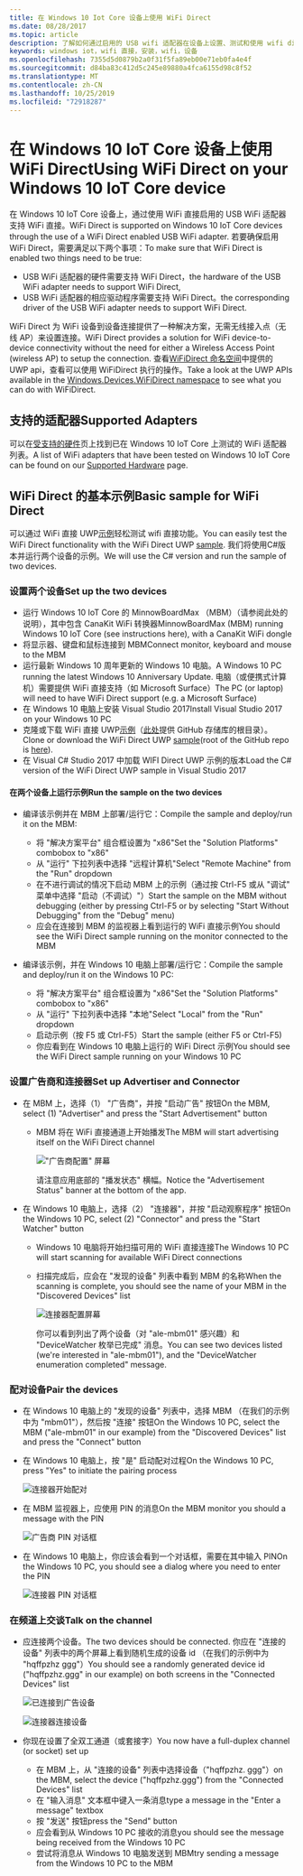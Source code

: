 ```yaml
---
title: 在 Windows 10 Iot Core 设备上使用 WiFi Direct
ms.date: 08/28/2017
ms.topic: article
description: 了解如何通过启用的 USB wifi 适配器在设备上设置、测试和使用 wifi direct。
keywords: windows iot，wifi 直接，安装，wifi，设备
ms.openlocfilehash: 7355d5d0879b2a0f31f5fa89eb00e71eb0fa4e4f
ms.sourcegitcommit: d84ba83c412d5c245e89880a4fca6155d98c8f52
ms.translationtype: MT
ms.contentlocale: zh-CN
ms.lasthandoff: 10/25/2019
ms.locfileid: "72918287"
---
```

# <a name="using-wifi-direct-on-your-windows-10-iot-core-device"></a><span data-ttu-id="dd58b-104">在 Windows 10 IoT Core 设备上使用 WiFi Direct</span><span class="sxs-lookup"><span data-stu-id="dd58b-104">Using WiFi Direct on your Windows 10 IoT Core device</span></span>

<span data-ttu-id="dd58b-105">在 Windows 10 IoT Core 设备上，通过使用 WiFi 直接启用的 USB WiFi 适配器支持 WiFi 直接。</span><span class="sxs-lookup"><span data-stu-id="dd58b-105">WiFi Direct is supported on Windows 10 IoT Core devices through the use of a WiFi Direct enabled USB WiFi adapter.</span></span> <span data-ttu-id="dd58b-106">若要确保启用 WiFi Direct，需要满足以下两个事项：</span><span class="sxs-lookup"><span data-stu-id="dd58b-106">To make sure that WiFi Direct is enabled two things need to be true:</span></span>
* <span data-ttu-id="dd58b-107">USB WiFi 适配器的硬件需要支持 WiFi Direct，</span><span class="sxs-lookup"><span data-stu-id="dd58b-107">the hardware of the USB WiFi adapter needs to support WiFi Direct,</span></span>
* <span data-ttu-id="dd58b-108">USB WiFi 适配器的相应驱动程序需要支持 WiFi Direct。</span><span class="sxs-lookup"><span data-stu-id="dd58b-108">the corresponding driver of the USB WiFi adapter needs to support WiFi Direct.</span></span> 

<span data-ttu-id="dd58b-109">WiFi Direct 为 WiFi 设备到设备连接提供了一种解决方案，无需无线接入点（无线 AP）来设置连接。</span><span class="sxs-lookup"><span data-stu-id="dd58b-109">WiFi Direct provides a solution for WiFi device-to-device connectivity without the need for either a Wireless Access Point (wireless AP) to setup the connection.</span></span> <span data-ttu-id="dd58b-110">查看[WiFiDirect 命名空间](https://msdn.microsoft.com/library/windows/apps/windows.devices.wifidirect.aspx)中提供的 UWP api，查看可以使用 WiFiDirect 执行的操作。</span><span class="sxs-lookup"><span data-stu-id="dd58b-110">Take a look at the UWP APIs available in the [Windows.Devices.WiFiDirect namespace](https://msdn.microsoft.com/library/windows/apps/windows.devices.wifidirect.aspx) to see what you can do with WiFiDirect.</span></span>

## <a name="supported-adapters"></a><span data-ttu-id="dd58b-111">支持的适配器</span><span class="sxs-lookup"><span data-stu-id="dd58b-111">Supported Adapters</span></span>

<span data-ttu-id="dd58b-112">可以在[受支持的硬件](../learn-about-hardware/HardwareCompatList.md)页上找到已在 Windows 10 IoT Core 上测试的 WiFi 适配器列表。</span><span class="sxs-lookup"><span data-stu-id="dd58b-112">A list of WiFi adapters that have been tested on Windows 10 IoT Core can be found on our [Supported Hardware](../learn-about-hardware/HardwareCompatList.md) page.</span></span> 

## <a name="basic-sample-for-wifi-direct"></a><span data-ttu-id="dd58b-113">WiFi Direct 的基本示例</span><span class="sxs-lookup"><span data-stu-id="dd58b-113">Basic sample for WiFi Direct</span></span>

<span data-ttu-id="dd58b-114">可以通过 WiFi 直接 UWP[示例](https://github.com/Microsoft/Windows-universal-samples/tree/master/Samples/WiFiDirect)轻松测试 wifi 直接功能。</span><span class="sxs-lookup"><span data-stu-id="dd58b-114">You can easily test the WiFi Direct functionality with the WiFi Direct UWP [sample](https://github.com/Microsoft/Windows-universal-samples/tree/master/Samples/WiFiDirect).</span></span> <span data-ttu-id="dd58b-115">我们将使用C#版本并运行两个设备的示例。</span><span class="sxs-lookup"><span data-stu-id="dd58b-115">We will use the C# version and run the sample of two devices.</span></span>

### <a name="set-up-the-two-devices"></a><span data-ttu-id="dd58b-116">设置两个设备</span><span class="sxs-lookup"><span data-stu-id="dd58b-116">Set up the two devices</span></span>
* <span data-ttu-id="dd58b-117">运行 Windows 10 IoT Core 的 MinnowBoardMax （MBM）（请参阅此处的说明），其中包含 CanaKit WiFi 转换器</span><span class="sxs-lookup"><span data-stu-id="dd58b-117">MinnowBoardMax (MBM) running Windows 10 IoT Core (see instructions here), with a CanaKit WiFi dongle</span></span>
* <span data-ttu-id="dd58b-118">将显示器、键盘和鼠标连接到 MBM</span><span class="sxs-lookup"><span data-stu-id="dd58b-118">Connect monitor, keyboard and mouse to the MBM</span></span>
* <span data-ttu-id="dd58b-119">运行最新 Windows 10 周年更新的 Windows 10 电脑。</span><span class="sxs-lookup"><span data-stu-id="dd58b-119">A Windows 10 PC running the latest Windows 10 Anniversary Update.</span></span> <span data-ttu-id="dd58b-120">电脑（或便携式计算机）需要提供 WiFi 直接支持（如 Microsoft Surface）</span><span class="sxs-lookup"><span data-stu-id="dd58b-120">The PC (or laptop) will need to have WiFi Direct support (e.g. a Microsoft Surface)</span></span>
* <span data-ttu-id="dd58b-121">在 Windows 10 电脑上安装 Visual Studio 2017</span><span class="sxs-lookup"><span data-stu-id="dd58b-121">Install Visual Studio 2017 on your Windows 10 PC</span></span>
* <span data-ttu-id="dd58b-122">克隆或下载 WiFi 直接 UWP[示例](https://github.com/Microsoft/Windows-universal-samples/tree/master/Samples/WiFiDirect)（[此处](https://github.com/Microsoft/Windows-universal-samples)提供 GitHub 存储库的根目录）。</span><span class="sxs-lookup"><span data-stu-id="dd58b-122">Clone or download the WiFi Direct UWP [sample](https://github.com/Microsoft/Windows-universal-samples/tree/master/Samples/WiFiDirect)(root of the GitHub repo is [here](https://github.com/Microsoft/Windows-universal-samples)).</span></span>
* <span data-ttu-id="dd58b-123">在 Visual C# Studio 2017 中加载 WIFI Direct UWP 示例的版本</span><span class="sxs-lookup"><span data-stu-id="dd58b-123">Load the C# version of the WiFi Direct UWP sample in Visual Studio 2017</span></span>

#### <a name="run-the-sample-on-the-two-devices"></a><span data-ttu-id="dd58b-124">在两个设备上运行示例</span><span class="sxs-lookup"><span data-stu-id="dd58b-124">Run the sample on the two devices</span></span>
* <span data-ttu-id="dd58b-125">编译该示例并在 MBM 上部署/运行它：</span><span class="sxs-lookup"><span data-stu-id="dd58b-125">Compile the sample and deploy/run it on the MBM:</span></span>

    * <span data-ttu-id="dd58b-126">将 "解决方案平台" 组合框设置为 "x86"</span><span class="sxs-lookup"><span data-stu-id="dd58b-126">Set the "Solution Platforms" combobox to "x86"</span></span>
    * <span data-ttu-id="dd58b-127">从 "运行" 下拉列表中选择 "远程计算机"</span><span class="sxs-lookup"><span data-stu-id="dd58b-127">Select "Remote Machine" from the "Run" dropdown</span></span>
    * <span data-ttu-id="dd58b-128">在不进行调试的情况下启动 MBM 上的示例（通过按 Ctrl-F5 或从 "调试" 菜单中选择 "启动（不调试）"）</span><span class="sxs-lookup"><span data-stu-id="dd58b-128">Start the sample on the MBM without debugging (either by pressing Ctrl-F5 or by selecting "Start Without Debugging" from the "Debug" menu)</span></span>
    * <span data-ttu-id="dd58b-129">应会在连接到 MBM 的监视器上看到运行的 WiFi 直接示例</span><span class="sxs-lookup"><span data-stu-id="dd58b-129">You should see the WiFi Direct sample running on the monitor connected to the MBM</span></span>
* <span data-ttu-id="dd58b-130">编译该示例，并在 Windows 10 电脑上部署/运行它：</span><span class="sxs-lookup"><span data-stu-id="dd58b-130">Compile the sample and deploy/run it on the Windows 10 PC:</span></span>
    * <span data-ttu-id="dd58b-131">将 "解决方案平台" 组合框设置为 "x86"</span><span class="sxs-lookup"><span data-stu-id="dd58b-131">Set the "Solution Platforms" combobox to "x86"</span></span>
    * <span data-ttu-id="dd58b-132">从 "运行" 下拉列表中选择 "本地"</span><span class="sxs-lookup"><span data-stu-id="dd58b-132">Select "Local" from the "Run" dropdown</span></span>
    * <span data-ttu-id="dd58b-133">启动示例（按 F5 或 Ctrl-F5）</span><span class="sxs-lookup"><span data-stu-id="dd58b-133">Start the sample (either F5 or Ctrl-F5)</span></span>
    * <span data-ttu-id="dd58b-134">你应看到在 Windows 10 电脑上运行的 WiFi Direct 示例</span><span class="sxs-lookup"><span data-stu-id="dd58b-134">You should see the WiFi Direct sample running on your Windows 10 PC</span></span>

### <a name="set-up-advertiser-and-connector"></a><span data-ttu-id="dd58b-135">设置广告商和连接器</span><span class="sxs-lookup"><span data-stu-id="dd58b-135">Set up Advertiser and Connector</span></span>
* <span data-ttu-id="dd58b-136">在 MBM 上，选择（1） "广告商"，并按 "启动广告" 按钮</span><span class="sxs-lookup"><span data-stu-id="dd58b-136">On the MBM, select (1) "Advertiser" and press the "Start Advertisement" button</span></span>

    * <span data-ttu-id="dd58b-137">MBM 将在 WiFi 直接通道上开始播发</span><span class="sxs-lookup"><span data-stu-id="dd58b-137">The MBM will start advertising itself on the WiFi Direct channel</span></span>

        !["广告商配置" 屏幕](../media/SetupWiFiDirect/Advertiser01.png)

        <span data-ttu-id="dd58b-139">请注意应用底部的 "播发状态" 横幅。</span><span class="sxs-lookup"><span data-stu-id="dd58b-139">Notice the "Advertisement Status" banner at the bottom of the app.</span></span>
    
* <span data-ttu-id="dd58b-140">在 Windows 10 电脑上，选择（2） "连接器"，并按 "启动观察程序" 按钮</span><span class="sxs-lookup"><span data-stu-id="dd58b-140">On the Windows 10 PC, select (2) "Connector" and press the "Start Watcher" button</span></span> 

    * <span data-ttu-id="dd58b-141">Windows 10 电脑将开始扫描可用的 WiFi 直接连接</span><span class="sxs-lookup"><span data-stu-id="dd58b-141">The Windows 10 PC will start scanning for available WiFi Direct connections</span></span>
    * <span data-ttu-id="dd58b-142">扫描完成后，应会在 "发现的设备" 列表中看到 MBM 的名称</span><span class="sxs-lookup"><span data-stu-id="dd58b-142">When the scanning is complete, you should see the name of your MBM in the "Discovered Devices" list</span></span>

        ![连接器配置屏幕](../media/SetupWiFiDirect/Connector01.png)

        <span data-ttu-id="dd58b-144">你可以看到列出了两个设备（对 "ale-mbm01" 感兴趣）和 "DeviceWatcher 枚举已完成" 消息。</span><span class="sxs-lookup"><span data-stu-id="dd58b-144">You can see two devices listed (we're interested in "ale-mbm01"), and the "DeviceWatcher enumeration completed" message.</span></span>

### <a name="pair-the-devices"></a><span data-ttu-id="dd58b-145">配对设备</span><span class="sxs-lookup"><span data-stu-id="dd58b-145">Pair the devices</span></span>
* <span data-ttu-id="dd58b-146">在 Windows 10 电脑上的 "发现的设备" 列表中，选择 MBM （在我们的示例中为 "mbm01"），然后按 "连接" 按钮</span><span class="sxs-lookup"><span data-stu-id="dd58b-146">On the Windows 10 PC, select the MBM ("ale-mbm01" in our example) from the "Discovered Devices" list and press the "Connect" button</span></span>
* <span data-ttu-id="dd58b-147">在 Windows 10 电脑上，按 "是" 启动配对过程</span><span class="sxs-lookup"><span data-stu-id="dd58b-147">On the Windows 10 PC, press "Yes" to initiate the pairing process</span></span>

    ![连接器开始配对](../media/SetupWiFiDirect/Connector02.png)

* <span data-ttu-id="dd58b-149">在 MBM 监视器上，应使用 PIN 的消息</span><span class="sxs-lookup"><span data-stu-id="dd58b-149">On the MBM monitor you should a message with the PIN</span></span>

    ![广告商 PIN 对话框](../media/SetupWiFiDirect/Advertiser02.png)

* <span data-ttu-id="dd58b-151">在 Windows 10 电脑上，你应该会看到一个对话框，需要在其中输入 PIN</span><span class="sxs-lookup"><span data-stu-id="dd58b-151">On the Windows 10 PC, you should see a dialog where you need to enter the PIN</span></span>

    ![连接器 PIN 对话框](../media/SetupWiFiDirect/Connector03.png)

### <a name="talk-on-the-channel"></a><span data-ttu-id="dd58b-153">在频道上交谈</span><span class="sxs-lookup"><span data-stu-id="dd58b-153">Talk on the channel</span></span>
* <span data-ttu-id="dd58b-154">应连接两个设备。</span><span class="sxs-lookup"><span data-stu-id="dd58b-154">The two devices should be connected.</span></span> <span data-ttu-id="dd58b-155">你应在 "连接的设备" 列表中的两个屏幕上看到随机生成的设备 id （在我们的示例中为 "hqffpzhz ggg"）</span><span class="sxs-lookup"><span data-stu-id="dd58b-155">You should see a randomly generated device id ("hqffpzhz.ggg" in our example) on both screens in the "Connected Devices" list</span></span>

    ![已连接到广告设备](../media/SetupWiFiDirect/Advertiser03.png)

    ![连接器连接设备](../media/SetupWiFiDirect/Connector04.png)

* <span data-ttu-id="dd58b-158">你现在设置了全双工通道（或套接字）</span><span class="sxs-lookup"><span data-stu-id="dd58b-158">You now have a full-duplex channel (or socket) set up</span></span>

    * <span data-ttu-id="dd58b-159">在 MBM 上，从 "连接的设备" 列表中选择设备（"hqffpzhz. ggg"）</span><span class="sxs-lookup"><span data-stu-id="dd58b-159">on the MBM, select the device ("hqffpzhz.ggg") from the "Connected Devices" list</span></span>
    * <span data-ttu-id="dd58b-160">在 "输入消息" 文本框中键入一条消息</span><span class="sxs-lookup"><span data-stu-id="dd58b-160">type a message in the "Enter a message" textbox</span></span>
    * <span data-ttu-id="dd58b-161">按 "发送" 按钮</span><span class="sxs-lookup"><span data-stu-id="dd58b-161">press the "Send" button</span></span>
    * <span data-ttu-id="dd58b-162">应会看到从 Windows 10 PC 接收的消息</span><span class="sxs-lookup"><span data-stu-id="dd58b-162">you should see the message being received from the Windows 10 PC</span></span>
    * <span data-ttu-id="dd58b-163">尝试将消息从 Windows 10 电脑发送到 MBM</span><span class="sxs-lookup"><span data-stu-id="dd58b-163">try sending a message from the Windows 10 PC to the MBM</span></span>
